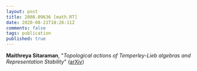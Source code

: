 ```yaml
---
layout: post
title: 2008.09636 [math.RT]
date: 2020-08-21T18:26:11Z
comments: false
tags: publication
published: true
---
```


<b>Maithreya Sitaraman</b>, "<i>Topological actions of Temperley-Lieb algebras and Representation  Stability</i>" ([arXiv](http://arxiv.org/abs/2008.09636v1))
